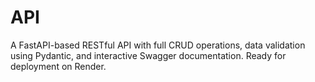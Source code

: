 # API
 A FastAPI-based RESTful API with full CRUD operations, data validation using Pydantic, and interactive Swagger documentation. Ready for deployment on Render.
